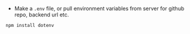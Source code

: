 - Make a `.env` file, or pull environment variables from server for github repo, backend url etc. 


```
npm install dotenv
```
